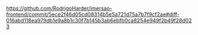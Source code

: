 https://github.com/RodrigoHarder/imersao-frontend/commit/5ece2f46d05cd08314b5e5a721d75a7b7f9cf2ae#diff-016abd118ea979db1e9a8b1c30f7b145b3ab6ebfb0ca8254e949f2b49f28d023
